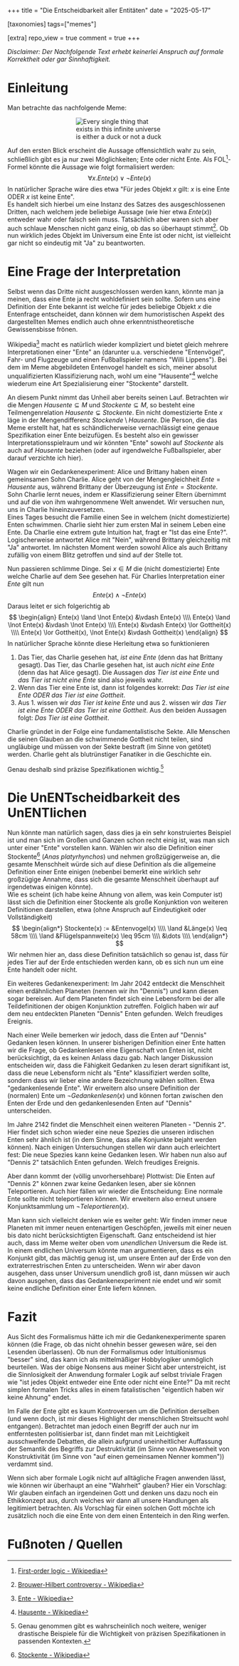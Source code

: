 +++
title = "Die Entscheidbarkeit aller Entitäten"
date = "2025-05-17"

[taxonomies]
tags=["memes"]

[extra]
repo_view = true
comment = true
+++

_Disclaimer: Der Nachfolgende Text erhebt keinerlei Anspruch auf formale Korrektheit oder gar Sinnhaftigkeit._

# Einleitung
Man betrachte das nachfolgende Meme:

<div style="display: block; margin-left: auto; margin-right: auto; width: 14em;">
  <img src="./duck.jpg" alt="Every single thing that exists in this infinite universe is either a duck or not a duck">
</div>

Auf den ersten Blick erscheint die Aussage offensichtlich wahr zu sein, schließlich gibt es ja nur zwei Möglichkeiten; Ente oder nicht Ente.
Als FOL[^1]-Formel könnte die Aussage wie folgt formalisiert werden:
$$
  \forall x . Ente(x) \lor \lnot Ente(x)
$$
In natürlicher Sprache wäre dies etwa "Für jedes Objekt $x$ gilt: $x$ is eine Ente ODER $x$ ist keine Ente".<br>
Es handelt sich hierbei um eine Instanz des Satzes des ausgeschlossenen Dritten, nach welchem jede beliebige Aussage (wie hier etwa $Ente(x)$) entweder wahr oder falsch sein muss.
Tatsächlich aber waren sich aber auch schlaue Menschen nicht ganz einig, ob das so überhaupt stimmt[^2].
Ob nun wirklich jedes Objekt im Universum eine Ente ist oder nicht, ist vielleicht gar nicht so eindeutig mit "Ja" zu beantworten.

# Eine Frage der Interpretation
Selbst wenn das Dritte nicht ausgeschlossen werden kann, könnte man ja meinen, dass eine Ente ja recht wohldefiniert sein sollte.
Sofern uns eine Definition der Ente bekannt ist welche für jedes beliebige Objekt $x$ die Entenfrage entscheidet, dann können wir dem humoristischen Aspekt des dargestellten Memes endlich auch ohne erkenntnistheoretische Gewissensbisse frönen.

Wikipedia[^3] macht es natürlich wieder kompliziert und bietet gleich mehrere Interpretationen einer "Ente" an (darunter u.a. verschiedene "Entenvögel", Fahr- und Flugzeuge und einen Fußballspieler namens "Willi Lippens"). Bei dem im Meme abgebildeten Entenvogel handelt es sich, meiner absolut unqualifizierten Klassifizierung nach, wohl um eine "Hausente"[^4] welche wiederum eine Art Spezialisierung einer "Stockente" darstellt.

An diesem Punkt nimmt das Unheil aber bereits seinen Lauf. Betrachten wir die Mengen $Hausente \subseteq M$ und $Stockente \subseteq M$, so besteht eine Teilmengenrelation $Hausente \subsetneq Stockente$. Ein nicht domestizierte Ente $x$ läge in der Mengendifferenz $Stockende \setminus Hausente$.
Die Person, die das Meme erstellt hat, hat es schändlicherweise vernachlässigt eine genaue Spezifikation einer Ente beizufügen.
Es besteht also ein gewisser Interpretationsspielraum und wir könnten "Ente" sowohl auf $Stockente$ als auch auf $Hausente$ beziehen (oder auf irgendwelche Fußballspieler, aber darauf verzichte ich hier).

Wagen wir ein Gedankenexperiment: Alice und Brittany haben einen gemeinsamen Sohn Charlie. Alice geht von der Mengengleichheit $Ente = Hausente$ aus, während Brittany der Überzeugung ist $Ente = Stockente$.<br>
Sohn Charlie lernt neues, indem er Klassifizierung seiner Eltern übernimmt und auf die von ihm wahrgenommene Welt anwendet. Wir versuchen nun, uns in Charlie hineinzuversetzen.<br>
Eines Tages besucht die Familie einen See in welchem (nicht domestizierte) Enten schwimmen. Charlie sieht hier zum ersten Mal in seinem Leben eine Ente.
Da Charlie eine extrem gute Intuition hat, fragt er "Ist das eine Ente?".
Logischerweise antwortet Alice mit "Nein", während Brittany gleichzeitig mit "Ja" antwortet.
Im nächsten Moment werden sowohl Alice als auch Brittany zufällig von einem Blitz getroffen und sind auf der Stelle tot.

Nun passieren schlimme Dinge. Sei $x \in M$ die (nicht domestizierte) Ente welche Charlie auf dem See gesehen hat.
Für Charlies Interpretation einer $Ente$ gilt nun
$$
  Ente(x) \land \lnot Ente(x)
$$
Daraus leitet er sich folgerichtig ab
$$
\begin{align}
  Ente(x) \land \lnot Ente(x) &\vdash Ente(x) \\\\
  Ente(x) \land \lnot Ente(x) &\vdash \lnot Ente(x) \\\\
  Ente(x) &\vdash Ente(x) \lor Gottheit(x) \\\\
  Ente(x) \lor Gottheit(x), \lnot Ente(x) &\vdash Gottheit(x)
\end{align}
$$
In natürlicher Sprache könnte diese Herleitung etwa so funktionieren
1. Das Tier, das Charlie gesehen hat, _ist eine Ente_ (denn das hat Brittany gesagt). Das Tier, das Charlie gesehen hat, ist auch _nicht eine Ente_ (denn das hat Alice gesagt). Die Aussagen _das Tier ist eine Ente_ und _das Tier ist nicht eine Ente_ sind also jeweils wahr.
2. Wenn das Tier eine Ente ist, dann ist folgendes korrekt: _Das Tier ist eine Ente ODER das Tier ist eine Gottheit_.
3. Aus 1. wissen wir _das Tier ist keine Ente_ und aus 2. wissen wir _das Tier ist eine Ente ODER das Tier ist eine Gottheit_. Aus den beiden Aussagen folgt: _Das Tier ist eine Gottheit_.

Charlie gründet in der Folge eine fundamentalistische Sekte. Alle Menschen die seinen Glauben an die schwimmende Gottheit nicht teilen, sind ungläubige und müssen von der Sekte bestraft (im Sinne von getötet) werden. Charlie geht als blutrünstiger Fanatiker in die Geschichte ein.

Genau deshalb sind präzise Spezifikationen wichtig.[^5]

# Die UnENTscheidbarkeit des UnENTlichen

Nun könnte man natürlich sagen, dass dies ja ein sehr konstruiertes Beispiel ist und man sich im Großen und Ganzen schon recht einig ist, was man sich unter einer "Ente" vorstellen kann.
Wählen wir also die Definition einer Stockente[^6] (_Anas platyrhynchos_) und nehmen großzügigerweise an, die gesamte Menschheit würde sich auf diese Definition als die allgemeine Definition einer Ente einigen (nebenbei bemerkt eine wirklich sehr großzügige Annahme, dass sich die gesamte Menschheit überhaupt auf irgendetwas einigen könnte).<br>
Wie es scheint (ich habe keine Ahnung von allem, was kein Computer ist) lässt sich die Definition einer Stockente als große Konjunktion von weiteren Definitionen darstellen, etwa (ohne Anspruch auf Eindeutigkeit oder Vollständigkeit)
$$
\begin{align*}
  Stockente(x)  := &Entenvogel(x) \\\\
                \land &Länge(x) \leq 58cm \\\\
                \land &Flügelspannweite(x) \leq 95cm \\\\
                &\dots \\\\
\end{align*}
$$
Wir nehmen hier an, dass diese Definition tatsächlich so genau ist, dass für jedes Tier auf der Erde entschieden werden kann, ob es sich nun um eine Ente handelt oder nicht.

Ein weiteres Gedankenexperiment: Im Jahr 2042 entdeckt die Menschheit einen erdähnlichen Planeten (nennen wir ihn "Dennis") und kann diesen sogar bereisen. Auf dem Planeten findet sich eine Lebensform bei der alle Teildefinitionen der obigen Konjunktion zutreffen. Folglich haben wir auf dem neu entdeckten Planeten "Dennis" Enten gefunden. Welch freudiges Ereignis.

Nach einer Weile bemerken wir jedoch, dass die Enten auf "Dennis" Gedanken lesen können. In unserer bisherigen Definition einer Ente hatten wir die Frage, ob Gedankenlesen eine Eigenschaft von Enten ist, nicht berücksichtigt, da es keinen Anlass dazu gab.
Nach langer Diskussion entscheiden wir, dass die Fähigkeit Gedanken zu lesen derart signifikant ist, dass die neue Lebensform nicht als "Ente" klassifiziert werden sollte, sondern dass wir lieber eine andere Bezeichnung wählen sollten. Etwa "gedankenlesende Ente".
Wir erweitern also unsere Definition der (normalen) Ente um $\lnot Gedankenlesen(x)$ und können fortan zwischen den Enten der Erde und den gedankenlesenden Enten auf "Dennis" unterscheiden.

Im Jahre 2142 findet die Menschheit einen weiteren Planeten - "Dennis 2". Hier findet sich schon wieder eine neue Spezies die unseren irdischen Enten sehr ähnlich ist (in dem Sinne, dass alle Konjunkte bejaht werden können).
Nach einigen Untersuchungen stellen wir dann auch erleichtert fest: Die neue Spezies kann keine Gedanken lesen. Wir haben nun also auf "Dennis 2" tatsächlich Enten gefunden.
Welch freudiges Ereignis.

Aber dann kommt der (völlig unvorhersehbare) Plottwist: Die Enten auf "Dennis 2" können zwar keine Gedanken lesen, aber sie können Teleportieren.
Auch hier fällen wir wieder die Entscheidung: Eine normale Ente sollte nicht teleportieren können.
Wir erweitern also erneut unsere Konjunktsammlung um $\lnot Teleportieren(x)$.

Man kann sich vielleicht denken wie es weiter geht: Wir finden immer neue Planeten mit immer neuen entenartigen Geschöpfen, jeweils mit einer neuen bis dato nicht berücksichtigten Eigenschaft.
Ganz entscheidend ist hier auch, dass im Meme weiter oben vom _unendlichen_ Universum die Rede ist. In einem endlichen Universum könnte man argumentieren, dass es ein Konjunkt gibt, das mächtig genug ist, um unsere Enten auf der Erde von den extraterrestrischen Enten zu unterscheiden.
Wenn wir aber davon ausgehen, dass unser Universum unendlich groß ist, dann müssen wir auch davon ausgehen, dass das Gedankenexperiment nie endet und wir somit keine endliche Definition einer Ente liefern können.

# Fazit
Aus Sicht des Formalismus hätte ich mir die Gedankenexperimente sparen können (die Frage, ob das nicht ohnehin besser gewesen wäre, sei den Lesenden überlassen). 
Ob nun der Formalismus oder Intuitionismus "besser" sind, das kann ich als mittelmäßiger Hobbylogiker unmöglich beurteilen.
Was der obige Nonsens aus meiner Sicht aber unterstreicht, ist die Sinnlosigkeit der Anwendung formaler Logik auf selbst triviale Fragen wie "ist jedes Objekt entweder eine Ente oder nicht eine Ente?" Da mit recht simplen formalen Tricks alles in einem fatalistischen "eigentlich haben wir keine Ahnung" endet.

Im Falle der Ente gibt es kaum Kontroversen um die Definition derselben (und wenn doch, ist mir dieses Highlight der menschlichen Streitsucht wohl entgangen).
Betrachtet man jedoch einen Begriff der auch nur im entferntesten politisierbar ist, dann findet man mit Leichtigkeit ausschweifende Debatten, die allein aufgrund uneinheitlicher Auffassung der Semantik des Begriffs zur Destruktivität (im Sinne von Abwesenheit von Konstruktivität (im Sinne von "auf einen gemeinsamen Nenner kommen")) verdammt sind.

Wenn sich aber formale Logik nicht auf alltägliche Fragen anwenden lässt, wie können wir überhaupt an eine "Wahrheit" glauben? Hier ein Vorschlag: Wir glauben einfach an irgendeinen Gott und denken uns dazu noch ein Ethikkonzept aus, durch welches wir dann all unsere Handlungen als legitimiert betrachten. Als Vorschlag für einen solchen Gott möchte ich zusätzlich noch die eine Ente von dem einen Ententeich in den Ring werfen.

# Fußnoten / Quellen
[^1]: [First-order logic - Wikipedia](https://en.wikipedia.org/wiki/First-order_logic)
[^2]: [Brouwer-Hilbert controversy - Wikipedia](https://en.wikipedia.org/wiki/Brouwer%E2%80%93Hilbert_controversy)
[^3]: [Ente - Wikipedia](https://de.wikipedia.org/wiki/Ente)
[^4]: [Hausente - Wikipedia](https://de.wikipedia.org/wiki/Hausente)
[^5]: Genau genommen gibt es wahrscheinlich noch weitere, weniger drastische Beispiele für die Wichtigkeit von präzisen Spezifikationen in passenden Kontexten.
[^6]: [Stockente - Wikipedia](https://de.wikipedia.org/wiki/Stockente)

